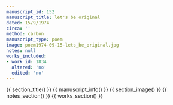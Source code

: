 ```yaml
---
manuscript_id: 152
manuscript_title: let's be original
dated: 15/9/1974
circa: ''
method: carbon
manuscript_type: poem
image: poem1974-09-15-lets_be_original.jpg
notes: null
works_included:
- work_id: 1834
  altered: 'no'
  edited: 'no'
---
```


{{ section_title() }}
{{ manuscript_info() }}
{{ section_image() }}
{{ notes_section() }}
{{ works_section() }}
